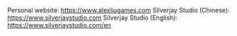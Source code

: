 Personal website: https://www.alexliugames.com
Silverjay Studio (Chinese): https://www.silverjaystudio.com
Silverjay Studio (English): https://www.silverjaystudio.com/en

